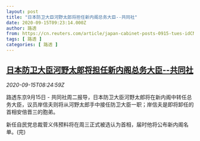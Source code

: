 ```yaml
---
layout: post
title: "日本防卫大臣河野太郎将担任新内阁总务大臣--共同社"
date: 2020-09-15T09:23:14.000Z
author: 路透
from: https://cn.reuters.com/article/japan-cabinet-posts-0915-tues-idCNKBS26613W
tags: [ 路透 ]
categories: [ 路透 ]
---
```

<!--1600161794000-->
[日本防卫大臣河野太郎将担任新内阁总务大臣--共同社](https://cn.reuters.com/article/japan-cabinet-posts-0915-tues-idCNKBS26613W)
------

<div>
<div><i>2020-09-15T08:24:59Z</i></div><p>路透东京9月15日 - 共同社周二报导，日本防卫大臣河野太郎将在新内阁中转任总务大臣，议员岸信夫则将从河野太郎手中接任防卫大臣一职；岸信夫是即将卸任的首相安倍晋三的胞弟。</p><p>新任自民党总裁菅义伟预料将在周三正式被选认为首相，届时他将公布新内阁名单。(完)</p>
</div>
